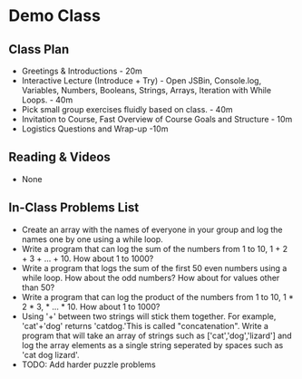 # Demo Class 

## Class Plan
* Greetings &amp; Introductions - 20m
* Interactive Lecture (Introduce + Try) - Open JSBin, Console.log, Variables, Numbers, Booleans, Strings, Arrays, Iteration with While Loops. - 40m
* Pick small group exercises fluidly based on class. - 40m
* Invitation to Course, Fast Overview of Course Goals and Structure - 10m
* Logistics Questions and Wrap-up -10m 

## Reading & Videos
* None

## In-Class Problems List
* Create an array with the names of everyone in your group and log the names one by one using a while loop.
* Write a program that can log the sum of the numbers from 1 to 10, 1 + 2 + 3 + ... + 10. How about 1 to 1000?
* Write a program that logs the sum of the first 50 even numbers using a while loop. How about the odd numbers? How about for values other than 50?
* Write a program that can log the product of the numbers from 1 to 10, 1 * 2 * 3, * ... * 10. How about 1 to 1000?
* Using '+' between two strings will stick them together. For example, 'cat'+'dog' returns 'catdog.'This is called "concatenation". Write a program that will take an array of strings such as ['cat','dog','lizard'] and log the array elements as a single string seperated by spaces such as 'cat dog lizard'.  
* TODO: Add harder puzzle problems 
